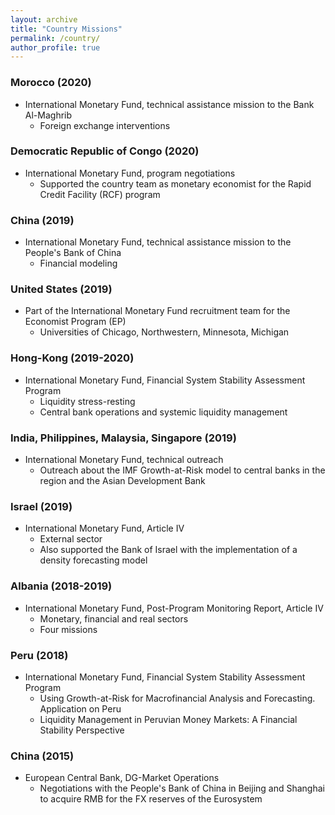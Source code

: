 ```yaml
---
layout: archive
title: "Country Missions"
permalink: /country/
author_profile: true
---
```


### Morocco (2020)
* International Monetary Fund, technical assistance mission to the Bank Al-Maghrib 
  * Foreign exchange interventions

### Democratic Republic of Congo (2020)
* International Monetary Fund, program negotiations 
  * Supported the country team as monetary economist for the Rapid Credit
    Facility (RCF) program

### China (2019)
* International Monetary Fund, technical assistance mission to the People's
    Bank of China 
  * Financial modeling

### United States (2019)
* Part of the International Monetary Fund recruitment team for the Economist Program (EP) 
  * Universities of Chicago, Northwestern, Minnesota, Michigan

### Hong-Kong (2019-2020)
* International Monetary Fund, Financial System Stability Assessment Program 
  * Liquidity stress-resting
  * Central bank operations and systemic liquidity management

### India, Philippines, Malaysia, Singapore (2019)
* International Monetary Fund, technical outreach
  * Outreach about the IMF Growth-at-Risk model to central banks in
    the region and the Asian Development Bank

### Israel (2019)
* International Monetary Fund, Article IV 
  * External sector
  * Also supported the Bank of Israel with the implementation of a density
    forecasting model

### Albania (2018-2019)
* International Monetary Fund, Post-Program Monitoring Report, Article IV
  * Monetary, financial and real sectors
  * Four missions

### Peru (2018)
* International Monetary Fund, Financial System Stability Assessment Program
  * Using Growth-at-Risk for Macrofinancial Analysis and Forecasting. Application on Peru 
  * Liquidity Management in Peruvian Money Markets: A Financial Stability
      Perspective 

### China (2015)
* European Central Bank, DG-Market Operations
  * Negotiations with the People's Bank of China in Beijing and Shanghai to acquire RMB for the FX reserves of the Eurosystem
    
